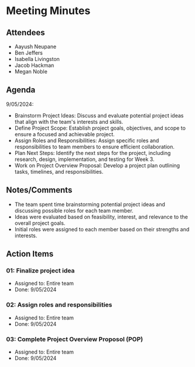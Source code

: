 # Meeting Minutes

##  Attendees
* Aayush Neupane
* Ben Jeffers
* Isabella Livingston
* Jacob Hackman
* Megan Noble

##  Agenda
9/05/2024:
- Brainstorm Project Ideas: Discuss and evaluate potential project ideas that align with the team's interests and skills.
- Define Project Scope: Establish project goals, objectives, and scope to ensure a focused and achievable project.
- Assign Roles and Responsibilities: Assign specific roles and responsibilities to team members to ensure efficient collaboration.
- Plan Next Steps: Identify the next steps for the project, including research, design, implementation, and testing for Week 3.
- Work on Project Overview Proposal: Develop a project plan outlining tasks, timelines, and responsibilities.

##  Notes/Comments
- The team spent time brainstorming potential project ideas and discussing possible roles for each team member.
- Ideas were evaluated based on feasibility, interest, and relevance to the overall project goals.
- Initial roles were assigned to each member based on their strengths and interests.

##  Action Items

###  01:  Finalize project idea
- Assigned to: Entire team
- Done: 9/05/2024

###  02:  Assign roles and responsibilities
- Assigned to: Entire team
- Done: 9/05/2024

###  03:  Complete Project Overview Proposol (POP)
- Assigned to: Entire team
- Done: 9/05/2024

